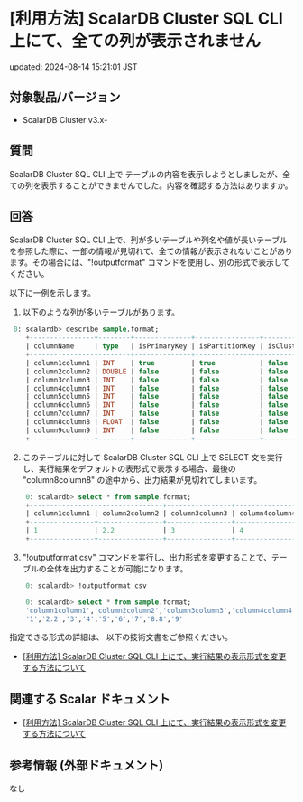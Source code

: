 # [利用方法] ScalarDB Cluster SQL CLI 上にて、全ての列が表示されません

updated: 2024-08-14 15:21:01 JST

## 対象製品/バージョン

-   ScalarDB Cluster v3.x-

## 質問

ScalarDB Cluster SQL CLI 上で
テーブルの内容を表示しようとしましたが、全ての列を表示することができませんでした。内容を確認する方法はありますか。

## 回答

ScalarDB Cluster SQL CLI
上で、列が多いテーブルや列名や値が長いテーブルを参照した際に、一部の情報が見切れて、全ての情報が表示されないことがあります。その場合には、"!outputformat"
コマンドを使用し、別の形式で表示してください。

以下に一例を示します。

1. 以下のような列が多いテーブルがあります。

```sql
 0: scalardb> describe sample.format;
    +----------------+--------+--------------+----------------+-----------------+-----------------+-----------+
    | columnName     | type   | isPrimaryKey | isPartitionKey | isClusteringKey | clusteringOrder | isIndexed |
    +----------------+--------+--------------+----------------+-----------------+-----------------+-----------+
    | column1column1 | INT    | true         | true           | false           | null            | false     |
    | column2column2 | DOUBLE | false        | false          | false           | null            | false     |
    | column3column3 | INT    | false        | false          | false           | null            | false     |
    | column4column4 | INT    | false        | false          | false           | null            | false     |
    | column5column5 | INT    | false        | false          | false           | null            | false     |
    | column6column6 | INT    | false        | false          | false           | null            | false     |
    | column7column7 | INT    | false        | false          | false           | null            | false     |
    | column8column8 | FLOAT  | false        | false          | false           | null            | false     |
    | column9column9 | INT    | false        | false          | false           | null            | false     |
    +----------------+--------+--------------+----------------+-----------------+-----------------+-----------+
```
   
2. このテーブルに対して ScalarDB Cluster SQL CLI 上で SELECT
文を実行し、実行結果をデフォルトの表形式で表示する場合、最後の
"column8column8" の途中から、出力結果が見切れてしまいます。

```sql
    0: scalardb> select * from sample.format;
    +----------------+----------------+----------------+----------------+----------------+----------------+----------------+---------+
    | column1column1 | column2column2 | column3column3 | column4column4 | column5column5 | column6column6 | column7column7 | column8 |
    +----------------+----------------+----------------+----------------+----------------+----------------+----------------+---------+
    | 1              | 2.2            | 3              | 4              | 5              | 6              | 7              | 8.8     |
    +----------------+----------------+----------------+----------------+----------------+----------------+----------------+---------+
```

3. "!outputformat csv"
コマンドを実行し、出力形式を変更することで、テーブルの全体を出力することが可能になります。

```sql
    0: scalardb> !outputformat csv

    0: scalardb> select * from sample.format;
    'column1column1','column2column2','column3column3','column4column4','column5column5','column6column6','column7column7','column8column8','column9column9'
    '1','2.2','3','4','5','6','7','8.8','9'
```

指定できる形式の詳細は、 以下の技術文書をご参照ください。

-   [\[利用方法\] ScalarDB Cluster SQL CLI 上にて、実行結果の表示形式を変更する方法について](./scalardb_10265940204687.md)

## 関連する Scalar ドキュメント

-   [\[利用方法\] ScalarDB Cluster SQL CLI 上にて、実行結果の表示形式を変更する方法について](./scalardb_10265940204687.md)

## 参考情報 (外部ドキュメント)

なし
